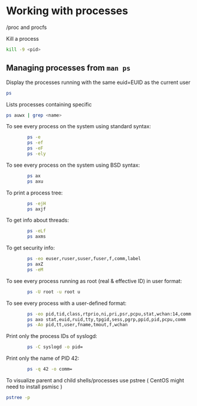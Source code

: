 # Working with processes

/proc and procfs

Kill a process

```sh
kill -9 <pid>
```

## Managing processes from `man ps`

Display the processes running with the same euid=EUID as the current user

```sh
ps
```

Lists processes containing specific <name>

```sh
ps auwx | grep <name>
```

To see every process on the system using standard syntax:

```sh
        ps -e
        ps -ef
        ps -eF
        ps -ely
```

To see every process on the system using BSD syntax:

```sh
        ps ax
        ps axu
```

To print a process tree:

```sh
        ps -ejH
        ps axjf
```

To get info about threads:

```sh
        ps -eLf
        ps axms
```

To get security info:

```sh
        ps -eo euser,ruser,suser,fuser,f,comm,label
        ps axZ
        ps -eM
```

To see every process running as root (real & effective ID) in user format:

```sh
        ps -U root -u root u
```

To see every process with a user-defined format:

```sh
        ps -eo pid,tid,class,rtprio,ni,pri,psr,pcpu,stat,wchan:14,comm
        ps axo stat,euid,ruid,tty,tpgid,sess,pgrp,ppid,pid,pcpu,comm
        ps -Ao pid,tt,user,fname,tmout,f,wchan
```

Print only the process IDs of syslogd:

```sh
        ps -C syslogd -o pid=
```

Print only the name of PID 42:

```sh
        ps -q 42 -o comm=
```

To visualize parent and child shells/processes use pstree ( CentOS might need to install psmisc )

```sh
pstree -p
```

